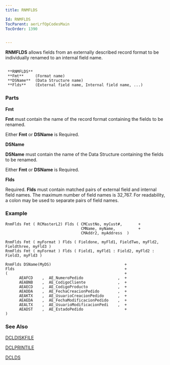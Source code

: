 ```yaml
---
title: RNMFLDS

Id: RNMFLDS
TocParent: aerLrfOpCodesMain
TocOrder: 1390


---
```


**RNMFLDS** allows fields from an externally described record format to be individually renamed to an internal field name. 

```

 **RNMFLDS** 
 **Fmt**     (Format name)
 **DSName**  (Data Structure name)
 **Flds**    (External field name, Internal field name, ...)
```

### Parts

**Fmt** 

**Fmt** must contain the name of the record format containing the fields to be renamed. 

Either **Fmt** or **DSName** is Required.


**DSName** 

**DSName** must contain the name of the Data Structure containing the fields to be renamed.

Either **Fmt** or **DSName** is Required.


**Flds** 

Required. **Flds** must contain matched pairs of external field and internal field names. The maximum number of field names is 32,767. For readability, a colon may be used to separate pairs of field names.


### Example

```
RnmFlds Fmt ( RCMasterL2) Flds ( CMCustNo, myCust#,       +
                                 CMName, myName,          +
                                 CMAddr2, myAddress  )

RnmFlds Fmt ( myFormat ) Flds ( Fieldone, myFld1, FieldTwo, myFld2, Fieldthree, myFld3 ) 
RnmFlds Fmt ( myFormat ) Flds ( Field1, myFld1 : Field2, myFld2 : Field3, myFld3 )

RnmFlds DSName(MyDS)                                +
Flds                                                +
(                                                   +
      AEAFCD    ,  AE_NumeroPedido               ,  +
      AEABNB    ,  AE_CodigoCliente              ,  +
      AEAECD    ,  AE_CodigoProducto             ,  +
      AEADDA    ,  AE_FechaCreacionPedido        ,  +
      AEAKTX    ,  AE_UsuarioCreacionPedido      ,  +
      AEAEDA    ,  AE_FechaModificacionPedido    ,  +
      AEALTX    ,  AE_UsuarioModificacionPedi    ,  +
      AEADST    ,  AE_EstadoPedido                  + 
) 

```

### See Also
[DCLDISKFILE](DCLDISKFILE.html)

[DCLPRINTILE](DCLPRINTFILE.html)

[DCLDS](DCLDS.html) 
